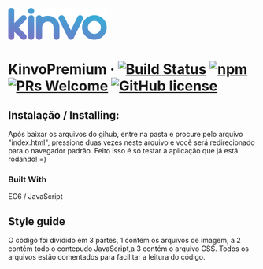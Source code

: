 ![Logo of the project](./img/logo/logo.svg)

# KinvoPremium &middot; [![Build Status](https://img.shields.io/travis/npm/npm/latest.svg?style=flat-square)](https://travis-ci.org/npm/npm) [![npm](https://img.shields.io/npm/v/npm.svg?style=flat-square)](https://www.npmjs.com/package/npm) [![PRs Welcome](https://img.shields.io/badge/PRs-welcome-brightgreen.svg?style=flat-square)](http://makeapullrequest.com) [![GitHub license](https://img.shields.io/badge/license-MIT-blue.svg?style=flat-square)](https://github.com/your/your-project/blob/master/LICENSE)


## Instalação / Installing:

Após baixar os arquivos do gihub, entre na pasta e procure pelo arquivo "index.html", pressione duas vezes neste arquivo e você será redirecionado para o navegador padrão. Feito isso é só testar a aplicação que já está rodando! =)



### Built With

EC6 / JavaScript

## Style guide

O código foi dividido em 3 partes, 1 contém os arquivos de imagem, a 2 contém todo o contepudo JavaScript,a 3 contém o arquivo CSS. Todos os arquivos estão comentados para facilitar a leitura do código.


